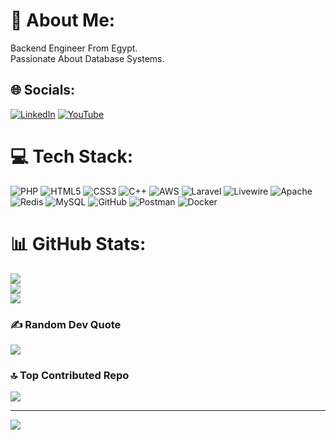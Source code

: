 # 💫 About Me:
Backend Engineer From Egypt.<br>Passionate About Database Systems.


## 🌐 Socials:
[![LinkedIn](https://img.shields.io/badge/LinkedIn-%230077B5.svg?logo=linkedin&logoColor=white)](https://linkedin.com/in/https://www.linkedin.com/in/omar-abdulwahhab-577b7b251/) [![YouTube](https://img.shields.io/badge/YouTube-%23FF0000.svg?logo=YouTube&logoColor=white)](https://youtube.com/@https://www.youtube.com/@omarabdelwahhab30) 

# 💻 Tech Stack:
![PHP](https://img.shields.io/badge/php-%23777BB4.svg?style=for-the-badge&logo=php&logoColor=white) ![HTML5](https://img.shields.io/badge/html5-%23E34F26.svg?style=for-the-badge&logo=html5&logoColor=white) ![CSS3](https://img.shields.io/badge/css3-%231572B6.svg?style=for-the-badge&logo=css3&logoColor=white) ![C++](https://img.shields.io/badge/c++-%2300599C.svg?style=for-the-badge&logo=c%2B%2B&logoColor=white) ![AWS](https://img.shields.io/badge/AWS-%23FF9900.svg?style=for-the-badge&logo=amazon-aws&logoColor=white) ![Laravel](https://img.shields.io/badge/laravel-%23FF2D20.svg?style=for-the-badge&logo=laravel&logoColor=white) ![Livewire](https://img.shields.io/badge/livewire-%234e56a6.svg?style=for-the-badge&logo=livewire&logoColor=white) ![Apache](https://img.shields.io/badge/apache-%23D42029.svg?style=for-the-badge&logo=apache&logoColor=white) ![Redis](https://img.shields.io/badge/redis-%23DD0031.svg?style=for-the-badge&logo=redis&logoColor=white) ![MySQL](https://img.shields.io/badge/mysql-4479A1.svg?style=for-the-badge&logo=mysql&logoColor=white) ![GitHub](https://img.shields.io/badge/github-%23121011.svg?style=for-the-badge&logo=github&logoColor=white) ![Postman](https://img.shields.io/badge/Postman-FF6C37?style=for-the-badge&logo=postman&logoColor=white) ![Docker](https://img.shields.io/badge/docker-%230db7ed.svg?style=for-the-badge&logo=docker&logoColor=white)
# 📊 GitHub Stats:
![](https://github-readme-stats.vercel.app/api?username=omarabdelwahhab30&theme=dark&hide_border=false&include_all_commits=false&count_private=false)<br/>
![](https://nirzak-streak-stats.vercel.app/?user=omarabdelwahhab30&theme=dark&hide_border=false)<br/>
![](https://github-readme-stats.vercel.app/api/top-langs/?username=omarabdelwahhab30&theme=dark&hide_border=false&include_all_commits=false&count_private=false&layout=compact)

### ✍️ Random Dev Quote
![](https://quotes-github-readme.vercel.app/api?quote=1%25%20better%20every%20day%20for%20365%20days%20%3D%2037x%20better&author=James%20Clear)

### 🔝 Top Contributed Repo
![](https://github-contributor-stats.vercel.app/api?username=omarabdelwahhab30&limit=5&theme=dark&combine_all_yearly_contributions=true)

---
[![](https://visitcount.itsvg.in/api?id=omarabdelwahhab30&icon=0&color=0)](https://visitcount.itsvg.in)

